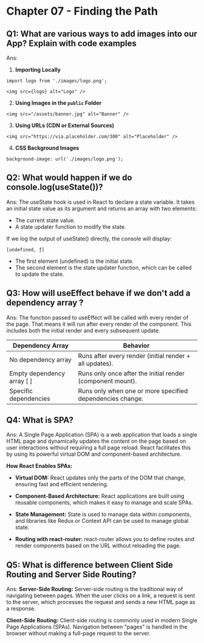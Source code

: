 # Chapter 07 - Finding the Path
## Q1: What are various ways to add images into our App? Explain with code examples
Ans: 
1. **Importing Locally**
  ```
  import logo from './images/logo.png';

  <img src={logo} alt="Logo" />
  ```
2. **Using Images in the `public` Folder**
  ```
  <img src="/assets/banner.jpg" alt="Banner" />
  ```
3. **Using URLs (CDN or External Sources)**
  ```
  <img src="https://via.placeholder.com/300" alt="Placeholder" />
  ```
4. **CSS Background Images**
  ```
  background-image: url('./images/logo.png');
  ```

## Q2: What would happen if we do console.log(useState())?
Ans:  The useState hook is used in React to declare a state variable. It takes an initial state value as its argument and returns an array with two elements:
- The current state value.
- A state updater function to modify the state.

If we log the output of useState() directly, the console will display:
```
[undefined, ƒ]
```
- The first element (undefined) is the initial state.
- The second element is the state updater function, which can be called to update the state.

## Q3: How will useEffect behave if we don't add a dependency array ?
Ans: The function passed to useEffect will be called with every render of the page. That means it will run after every render of the component. This includes both the initial render and every subsequent update.

| Dependency Array |	Behavior |
|------------------|-----------|
| No dependency array |	Runs after every render (initial render + all updates). |
| Empty dependency array [ ] |	Runs only once after the initial render (component mount). |
| Specific dependencies |	Runs only when one or more specified dependencies change. |

## Q4: What is SPA?
Ans: A Single Page Application (SPA) is a web application that loads a single HTML page and dynamically updates the content on the page based on user interactions without requiring a full page reload. React facilitates this by using its powerful virtual DOM and component-based architecture.

**How React Enables SPAs:**
- **Virtual DOM:** React updates only the parts of the DOM that change, ensuring fast and efficient rendering.

- **Component-Based Architecture:** React applications are built using reusable components, which makes it easy to manage and scale SPAs.

- **State Management:** State is used to manage data within components, and libraries like Redux or Context API can be used to manage global state.

- **Routing with react-router:** react-router allows you to define routes and render components based on the URL without reloading the page.

## Q5: What is difference between Client Side Routing and Server Side Routing?
Ans: 
**Server-Side Routing:** Server-side routing is the traditional way of navigating between pages. When the user clicks on a link, a request is sent to the server, which processes the request and sends a new HTML page as a response.

**Client-Side Routing:** Client-side routing is commonly used in modern Single Page Applications (SPAs). Navigation between "pages" is handled in the browser without making a full-page request to the server.
